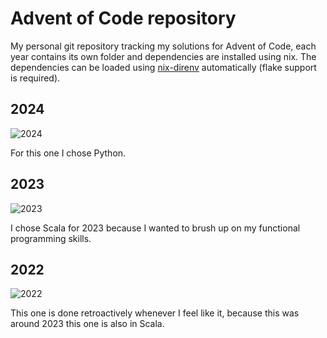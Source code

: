 # Advent of Code repository

My personal git repository tracking my solutions for Advent of Code, each year 
contains its own folder and dependencies are installed using nix.
The dependencies can be loaded using 
[nix-direnv](https://github.com/nix-community/nix-direnv) automatically 
(flake support is required).

## 2024
![2024](https://img.shields.io/badge/stars%20⭐-30-yellow)

For this one I chose Python.

## 2023
![2023](https://img.shields.io/badge/stars%20⭐-14-yellow)

I chose Scala for 2023 because I wanted to brush up on my functional programming skills.

## 2022
![2022](https://img.shields.io/badge/stars%20⭐-4-yellow)

This one is done retroactively whenever I feel like it, because this was around 2023 this one is also in Scala.
